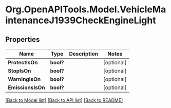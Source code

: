 # Org.OpenAPITools.Model.VehicleMaintenanceJ1939CheckEngineLight
## Properties

Name | Type | Description | Notes
------------ | ------------- | ------------- | -------------
**ProtectIsOn** | **bool?** |  | [optional] 
**StopIsOn** | **bool?** |  | [optional] 
**WarningIsOn** | **bool?** |  | [optional] 
**EmissionsIsOn** | **bool?** |  | [optional] 

[[Back to Model list]](../README.md#documentation-for-models) [[Back to API list]](../README.md#documentation-for-api-endpoints) [[Back to README]](../README.md)

